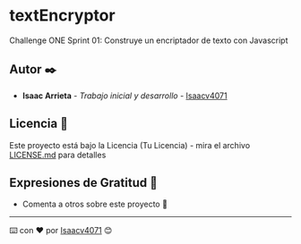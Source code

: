 # textEncryptor

Challenge ONE Sprint 01:
Construye un encriptador de texto con Javascript

## Autor ✒️

* **Isaac Arrieta** - *Trabajo inicial y desarrollo* - [Isaacv4071](https://github.com/isaacv4071)

## Licencia 📄

Este proyecto está bajo la Licencia (Tu Licencia) - mira el archivo [LICENSE.md](LICENSE.md) para detalles

## Expresiones de Gratitud 🎁

* Comenta a otros sobre este proyecto 📢

---
⌨️ con ❤️ por [Isaacv4071](https://github.com/isaacv4071) 😊
